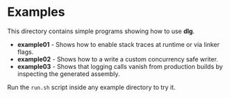 # Examples

This directory contains simple programs showing how to use **dlg**. 

- **example01** - Shows how to enable stack traces at runtime or via linker flags. 
- **example02** - Shows how to a write a custom concurrency safe writer.
- **example03** - Shows that logging calls vanish from production builds by inspecting the generated assembly.

Run the `run.sh` script inside any example directory to try it.
